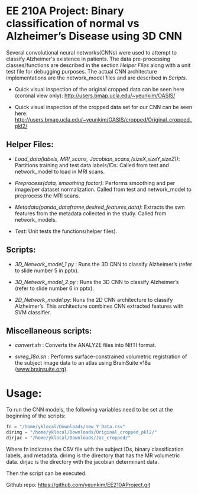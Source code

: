 # EE 210A Project: Binary classification of normal vs Alzheimer’s Disease using 3D CNN #

Several convolutional neural networks(CNNs) were used to attempt to classify Alzheimer's existence in patients. 
The data pre-processing classes/functions are described in the section *Helper Files* along with a unit test file for debugging purposes. 
The actual CNN architecture implementations are the network_model files and are described in *Scripts*.

* Quick visual inspection of the original cropped data can be seen here (coronal view only):
http://users.bmap.ucla.edu/~yeunkim/OASIS/

* Quick visual inspection of the cropped data set for our CNN can be seen here:
http://users.bmap.ucla.edu/~yeunkim/OASIS/cropped/Original_cropped_pkl2/


## Helper Files: ##
* *Load_data(labels, MRI_scans, Jacobian_scans,(sizeX,sizeY,sizeZ))*: Partitions training and test data labels/IDs. Called from test and network_model to load in MRI scans. 

* *Preprocess(data, smoothing factor)*: Performs smoothing and per image/per dataset normalization. Called from test and network_model to preprocess the MRI scans. 

* *Metadata(panda_dataframe,desired_features,data)*: Extracts the svm features from the metadata collected in the study. Called from network_models.

* *Test*: Unit tests the functions(helper files).


## Scripts: ##

* *3D_Network_model_1.py* : Runs the 3D CNN to classify Alzheimer’s (refer to slide number 5 in pptx).

* *3D_Network_model_2.py* : Runs the 3D CNN to classify Alzheimer’s (refer to slide number 6 in pptx).

* *2D_Network_model.py*: Runs the 2D CNN architecture to classify Alzheimer’s. This architecture combines CNN extracted features with SVM classifier.

## Miscellaneous scripts: ##
* *convert.sh* : Converts the ANALYZE files into NIfTI format.

* *svreg_18a.sh* : Performs surface-constrained volumetric registration of the subject image data to an atlas using BrainSuite v18a (www.brainsuite.org).

# Usage: #
To run the CNN models, the following variables need to be set at the beginning of the scripts:

```python
fn = "/home/yklocal/Downloads/new_Y_Data.csv"
dirimg = "/home/yklocal/Downloads/Original_cropped_pkl2/"
dirjac = "/home/yklocal/Downloads/Jac_cropped/"
```

Where fn indicates the CSV file with the subject IDs, binary classification labels, and metadata. 
dirimg is the directory that has the MR volumetric data.
dirjac is the directory with the jacobian determinant data.

Then the script can be executed.

Github repo: https://github.com/yeunkim/EE210AProject.git
